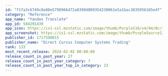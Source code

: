 ```yaml
---
id: "f1fa3c6749c8e88e5798966472a0399d809354230061e5a1bac383595b165e4f"
category: "Reference"
app_name: "Yandex Translate"
app_id: 584291439
app_icon: https://is1-ssl.mzstatic.com/image/thumb/Purple116/v4/94/0c/1f/940c1fc9-342b-4898-fd8e-2ef77136516e/AppIcon-0-0-1x_U007emarketing-0-7-0-85-220.png/1024x1024bb.png
app_screenshot: https://is1-ssl.mzstatic.com/image/thumb/PurpleSource112/v4/43/fd/9f/43fd9fa2-1d8b-08d8-cd2f-3c4a4cb625b7/8a9a0a64-0093-4039-9594-0e59c9c47c1a_android_phone_2.png/1242x2688bb.png
publisher_id: 1717598015
publisher_name: "Direct Cursus Computer Systems Trading"
rank: 133
most_recent_release: 2024-02-02 00:00:00
release_count_in_past_year: 27
release_count_in_past_year_category: 7
release_count_in_past_year_top_in_category: 23
---
```

